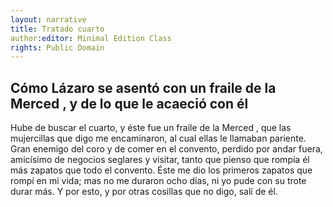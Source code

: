 ```yaml
---
layout: narrative
title: Tratado cuarto
author:editor: Minimal Edition Class
rights: Public Domain
---
```


  
## Cómo Lázaro se asentó con  <span class="persName">un fraile de la Merced</span> , y de lo que le acaeció con él

  
 Hube de buscar el cuarto, y éste fue  <span class="persName">un fraile de la Merced</span> , que las mujercillas que digo me encaminaron, al cual ellas le llamaban pariente. Gran enemigo del coro y de comer en el convento, perdido por andar fuera, amicísimo de negocios seglares y visitar, tanto que pienso que rompía él más zapatos que todo el convento. Éste me dio los primeros zapatos que rompí en mi vida; mas no me duraron ocho días, ni yo pude con su trote durar más. Y por esto, y por otras cosillas que no digo, salí de él. 
   